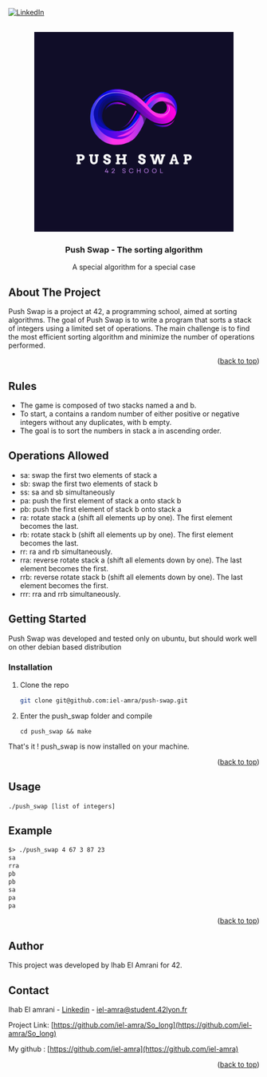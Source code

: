 <!-- Improved compatibility of back to top link: See: https://github.com/othneildrew/Best-README-Template/pull/73 -->
<a name="readme-top"></a>
<!--
*** Thanks for checking out the Best-README-Template. If you have a suggestion
*** that would make this better, please fork the repo and create a pull request
*** or simply open an issue with the tag "enhancement".
*** Don't forget to give the project a star!
*** Thanks again! Now go create something AMAZING! :D
-->



<!-- PROJECT SHIELDS -->
<!--
*** I'm using markdown "reference style" links for readability.
*** Reference links are enclosed in brackets [ ] instead of parentheses ( ).
*** See the bottom of this document for the declaration of the reference variables
*** for contributors-url, forks-url, etc. This is an optional, concise syntax you may use.
*** https://www.markdownguide.org/basic-syntax/#reference-style-links
-->
[![LinkedIn][linkedin-shield]][linkedin-url]

<!-- PROJECT LOGO -->
<br />
<div align="center">
  <a href="https://github.com/othneildrew/Best-README-Template">
    <img src="https://github.com/iel-amra/push-swap/blob/master/Push_swap.png?raw=true" alt="Logo" width="400" height="400">
  </a>

  <h3 align="center">Push Swap - The sorting algorithm</h3>

  <p align="center">
    A special algorithm for a special case
  </p>
</div>



<!-- ABOUT THE PROJECT -->
## About The Project

Push Swap is a project at 42, a programming school, aimed at sorting algorithms. The goal of Push Swap is to write a program that sorts a stack of integers using a limited set of operations. The main challenge is to find the most efficient sorting algorithm and minimize the number of operations performed.

<p align="right">(<a href="#readme-top">back to top</a>)</p>

## Rules

* The game is composed of two stacks named a and b.
* To start, a contains a random number of either positive or negative integers without any duplicates, with b empty.
* The goal is to sort the numbers in stack a in ascending order.

## Operations Allowed
* sa: swap the first two elements of stack a
* sb: swap the first two elements of stack b
* ss: sa and sb simultaneously
* pa: push the first element of stack a onto stack b
* pb: push the first element of stack b onto stack a
* ra: rotate stack a (shift all elements up by one). The first element becomes the last.
* rb: rotate stack b (shift all elements up by one). The first element becomes the last.
* rr: ra and rb simultaneously.
* rra: reverse rotate stack a (shift all elements down by one). The last element becomes the first.
* rrb: reverse rotate stack b (shift all elements down by one). The last element becomes the first.
* rrr: rra and rrb simultaneously.

<!-- GETTING STARTED -->
## Getting Started

Push Swap was developed and tested only on ubuntu, but should work well on other debian based distribution

### Installation

1. Clone the repo
   ```sh
   git clone git@github.com:iel-amra/push-swap.git
   ```
2. Enter the push_swap folder and compile
   ```
   cd push_swap && make
   ```

That's it ! push_swap is now installed on your machine.

<p align="right">(<a href="#readme-top">back to top</a>)</p>



<!-- USAGE EXAMPLES -->
## Usage

```
./push_swap [list of integers]
```

## Example

```
$> ./push_swap 4 67 3 87 23
sa
rra
pb
pb
sa
pa
pa
```

<p align="right">(<a href="#readme-top">back to top</a>)</p>


## Author
This project was developed by Ihab El Amrani for 42.

<!-- CONTACT -->
## Contact

Ihab El amrani - [Linkedin](www.linkedin.com/in/ihab-el-amrani) - iel-amra@student.42lyon.fr

Project Link: [https://github.com/iel-amra/So_long](https://github.com/iel-amra/So_long)

My github : [https://github.com/iel-amra](https://github.com/iel-amra)

<p align="right">(<a href="#readme-top">back to top</a>)</p>



<!-- MARKDOWN LINKS & IMAGES -->
<!-- https://www.markdownguide.org/basic-syntax/#reference-style-links -->
[linkedin-shield]: https://img.shields.io/badge/-LinkedIn-black.svg?style=for-the-badge&logo=linkedin&colorB=555
[linkedin-url]: https://www.linkedin.com/in/ihab-el-amrani
[product-screenshot]: https://github.com/iel-amra/So_long/blob/main/img/screenshot.png?raw=true
[map-screenshot]: https://github.com/iel-amra/So_long/blob/main/img/screenshot_map.png?raw=true